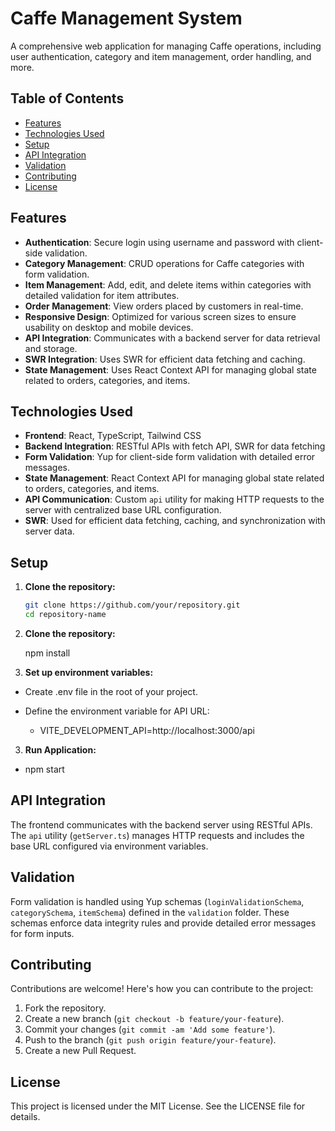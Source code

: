 # Caffe Management System

A comprehensive web application for managing Caffe operations, including user authentication, category and item management, order handling, and more.

## Table of Contents

- [Features](#features)
- [Technologies Used](#technologies-used)
- [Setup](#setup)
- [API Integration](#api-integration)
- [Validation](#validation)
- [Contributing](#contributing)
- [License](#license)

## Features

- **Authentication**: Secure login using username and password with client-side validation.
- **Category Management**: CRUD operations for Caffe categories with form validation.
- **Item Management**: Add, edit, and delete items within categories with detailed validation for item attributes.
- **Order Management**: View orders placed by customers in real-time.
- **Responsive Design**: Optimized for various screen sizes to ensure usability on desktop and mobile devices.
- **API Integration**: Communicates with a backend server for data retrieval and storage.
- **SWR Integration**: Uses SWR for efficient data fetching and caching.
- **State Management**: Uses React Context API for managing global state related to orders, categories, and items.

## Technologies Used

- **Frontend**: React, TypeScript, Tailwind CSS
- **Backend Integration**: RESTful APIs with fetch API, SWR for data fetching
- **Form Validation**: Yup for client-side form validation with detailed error messages.
- **State Management**: React Context API for managing global state related to orders, categories, and items.
- **API Communication**: Custom `api` utility for making HTTP requests to the server with centralized base URL configuration.
- **SWR**: Used for efficient data fetching, caching, and synchronization with server data.

## Setup

1. **Clone the repository:**

   ```bash
   git clone https://github.com/your/repository.git
   cd repository-name

2. **Clone the repository:**
  
    npm install

3. **Set up environment variables:**
  - Create .env file in the root of your project.
  - Define the environment variable for API URL:

 
     * VITE_DEVELOPMENT_API=http://localhost:3000/api

3. **Run Application:**
  
  - npm start
  
## API Integration

The frontend communicates with the backend server using RESTful APIs. The `api` utility (`getServer.ts`) manages HTTP requests and includes the base URL configured via environment variables.

## Validation

Form validation is handled using Yup schemas (`loginValidationSchema`, `categorySchema`, `itemSchema`) defined in the `validation` folder. These schemas enforce data integrity rules and provide detailed error messages for form inputs.

## Contributing

Contributions are welcome! Here's how you can contribute to the project:

1. Fork the repository.
2. Create a new branch (`git checkout -b feature/your-feature`).
3. Commit your changes (`git commit -am 'Add some feature'`).
4. Push to the branch (`git push origin feature/your-feature`).
5. Create a new Pull Request.

## License

This project is licensed under the MIT License. See the LICENSE file for details.
